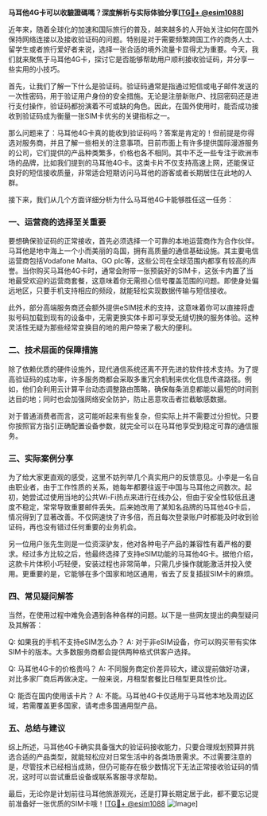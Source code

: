 **马耳他4G卡可以收驗證碼嗎？深度解析与实际体验分享[[TG💪+ @esim1088](https://t.me/s/esim1088)]**

近年来，随着全球化的加速和国际旅行的普及，越来越多的人开始关注如何在国外保持网络连接以及接收验证码的问题。特别是对于需要频繁跨国工作的商务人士、留学生或者旅行爱好者来说，选择一张合适的境外流量卡显得尤为重要。今天，我们就来聚焦于马耳他4G卡，探讨它是否能够帮助用户顺利接收验证码，并分享一些实用的小技巧。

首先，让我们了解一下什么是验证码。验证码通常是指通过短信或电子邮件发送的一次性密码，用于验证用户身份的安全措施。无论是注册新账户、找回密码还是进行支付操作，验证码都扮演着不可或缺的角色。因此，在国外使用时，能否成功接收到验证码成为衡量一张SIM卡优劣的关键指标之一。

那么问题来了：马耳他4G卡真的能收到验证码吗？答案是肯定的！但前提是你得选对服务商，并且了解一些相关的注意事项。目前市面上有许多提供国际漫游服务的公司，它们提供的产品种类繁多，价格也各不相同。其中不乏一些专注于欧洲市场的品牌，比如我们提到的马耳他4G卡。这类卡片不仅支持高速上网，还能保证良好的短信接收质量，非常适合短期访问马耳他的游客或者长期居住在此地的人群。

接下来，我们从几个方面详细分析为什么马耳他4G卡能够胜任这一任务：

### **一、运营商的选择至关重要**
要想确保验证码的正常接收，首先必须选择一个可靠的本地运营商作为合作伙伴。马耳他是地中海上一个小而美丽的岛国，拥有高质量的通信基础设施。其主要电信运营商包括Vodafone Malta、GO plc等，这些公司在全球范围内都享有较高的声誉。当你购买马耳他4G卡时，通常会附带一张预装好的SIM卡，这张卡内置了当地最受欢迎的运营商套餐，这意味着你无需担心信号覆盖范围的问题。即使身处偏远地区，只要手机支持相应的频段，就能轻松实现数据传输与短信接收。

此外，部分高端服务商还会额外提供eSIM技术的支持，这意味着你可以直接将虚拟号码加载到现有的设备中，无需更换实体卡即可享受无缝切换的服务体验。这种灵活性无疑为那些经常变换目的地的用户带来了极大的便利。

### **二、技术层面的保障措施**
除了依赖优质的硬件设施外，现代通信系统还离不开先进的软件技术支持。为了提高验证码的成功率，许多服务商都会采取多重冗余机制来优化信息传递路径。例如，他们会利用云计算平台动态调整路由策略，确保每条消息都能以最短的时间到达目的地；同时也会加强网络安全防护，防止恶意攻击者拦截敏感数据。

对于普通消费者而言，这可能听起来有些复杂，但实际上并不需要过分担忧。只要你按照官方指引正确配置设备参数，就完全可以在马耳他享受到稳定可靠的通信服务。

### **三、实际案例分享**
为了给大家更直观的感受，这里不妨列举几个真实用户的反馈意见。小李是一名自由职业者，由于工作性质的关系，她每年都要往返于中国与马耳他之间数次。起初，她尝试过使用当地的公共Wi-Fi热点来进行在线办公，但由于安全性较低且速度不稳定，常常导致重要邮件丢失。后来她改用了某知名品牌的马耳他4G卡后，情况得到了显著改善。不仅网速快了许多倍，而且每次登录账户时都能及时收到验证码，再也没有错过任何重要的业务机会。

另一位用户张先生则是一位资深驴友，他对各种电子产品的兼容性有着严格的要求。经过多方比较之后，他最终选择了支持eSIM功能的马耳他4G卡。据他介绍，这款卡片体积小巧轻便，安装过程也非常简单，只需几步操作就能激活并投入使用。更重要的是，它能够在多个国家和地区通用，省去了反复插拔SIM卡的麻烦。

### **四、常见疑问解答**
当然，在使用过程中难免会遇到各种各样的问题。以下是一些网友提出的典型疑问及其解答：

Q: 如果我的手机不支持eSIM怎么办？
A: 对于非eSIM设备，你可以购买带有实体SIM卡的版本。大多数服务商都会提供两种格式供客户选择。

Q: 马耳他4G卡的价格贵吗？
A: 不同服务商定价差异较大，建议提前做好功课，对比多家厂商后再做决定。一般来说，月租型套餐比日租型更具性价比。

Q: 能否在国内使用该卡片？
A: 不能。马耳他4G卡仅适用于马耳他本地及周边区域，若需覆盖更多国家，请考虑多国通用型产品。

### **五、总结与建议**
综上所述，马耳他4G卡确实具备强大的验证码接收能力，只要合理规划预算并挑选合适的产品类型，就能轻松应对日常生活中的各类场景需求。不过需要注意的是，尽管技术已经相当成熟，但仍可能存在极少数情况下无法正常接收验证码的情况，这时可以尝试重启设备或联系客服寻求帮助。

最后，无论你是计划前往马耳他旅游观光，还是打算长期定居于此，都不要忘记提前准备好一张优质的SIM卡哦！[[TG💪+ @esim1088](https://t.me/s/esim1088) ![Image](https://i.postimg.cc/4NQfJmqS/Snipaste-2025-05-13-00-14-12.png)]